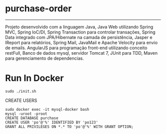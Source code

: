 # purchase-order
----------------------------
Projeto desenvolvido com a linguagem Java, 
Java Web utilizando Spring MVC, 
Spring IoC/DI, Spring Transaction para controlar transações, 
Spring Data integrado com JPA/Hibernate na camada de persistência, 
Jasper e IReport para relatórios, Spring Mail, JavaMail e Apache Velocity para envio de emails.
AngularJS para programação front-end utilizando conceito restFull,
Banco de dados mysql, servidor Tomcat 7, JUnit para TDD, Maven para gerenciamento de dependencias.



# Run In Docker 
```
sudo ./init.sh
```
CREATE USERS
```
sudo docker exec -it mysql-docker bash
mysql -uroot -proot 
CREATE DATABASE purchase
CREATE USER 'po'@'%' IDENTIFIED BY 'po123'
GRANT ALL PRIVILEGES ON *.* TO 'po'@'%' WITH GRANT OPTION;
```